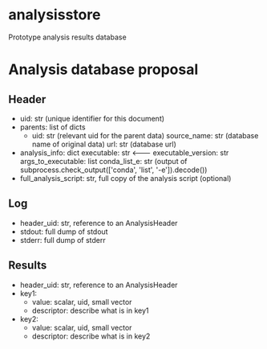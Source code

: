 # analysisstore
Prototype analysis results database


# Analysis database proposal

## Header
- uid: str (unique identifier for this document)
- parents: list of dicts
  - uid: str (relevant uid for the parent data)
    source_name: str (database name of original data)
    url: str (database url)
- analysis_info: dict
    executable: str <---
    executable_version: str
    args_to_executable: list
    conda_list_e: str (output of subprocess.check_output(['conda', 'list', '-e']).decode())
- full_analysis_script: str, full copy of the analysis script (optional)

## Log
- header_uid: str, reference to an AnalysisHeader
- stdout: full dump of stdout
- stderr: full dump of stderr

## Results
- header_uid: str, reference to an AnalysisHeader
- key1:
  - value: scalar, uid, small vector
  - descriptor: describe what is in key1
- key2:
  - value: scalar, uid, small vector
  - descriptor: describe what is in key2
